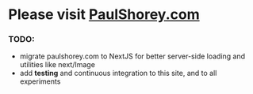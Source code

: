 # Please visit [PaulShorey.com](https://paulshorey.com)

### TODO:

- migrate paulshorey.com to NextJS for better server-side loading and utilities like next/Image
- add **testing** and continuous integration to this site, and to all experiments
